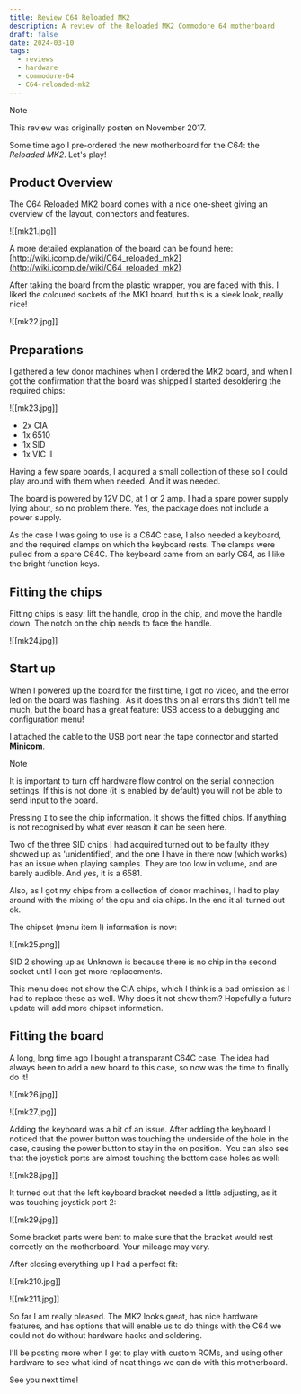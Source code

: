 ```yaml
---
title: Review C64 Reloaded MK2
description: A review of the Reloaded MK2 Commodore 64 motherboard
draft: false
date: 2024-03-10
tags:
  - reviews
  - hardware
  - commodore-64
  - C64-reloaded-mk2
---
```


> [!NOTE]
> This review was originally posten on November 2017.

Some time ago I pre-ordered the new motherboard for the C64: the *Reloaded MK2*. Let's play!  

## Product Overview

The C64 Reloaded MK2 board comes with a nice one-sheet giving an overview of the layout, connectors and features.  

![[mk21.jpg]]

  
A more detailed explanation of the board can be found here:  
[http://wiki.icomp.de/wiki/C64_reloaded_mk2](http://wiki.icomp.de/wiki/C64_reloaded_mk2)  
  
After taking the board from the plastic wrapper, you are faced with this. I liked the coloured sockets of the MK1 board, but this is a sleek look, really nice!  

![[mk22.jpg]]

## Preparations
  
I gathered a few donor machines when I ordered the MK2 board, and when I got the confirmation that the board was shipped I started desoldering the required chips:  

![[mk23.jpg]]

* 2x CIA
* 1x 6510 
* 1x SID
* 1x VIC II  

Having a few spare boards, I acquired a small collection of these so I could play around with them when needed. And it was needed.

The board is powered by 12V DC, at 1 or 2 amp. I had a spare power supply lying about, so no problem there.  Yes, the package does not include a power supply.
  
As the case I was going to use is a C64C case, I also needed a keyboard, and the required clamps on which the keyboard rests. The clamps were pulled from a spare C64C. The keyboard came from an early C64, as I like the bright function keys.  

## Fitting the chips
  
Fitting chips is easy: lift the handle, drop in the chip, and move the handle down. The notch on the chip needs to face the handle.  

![[mk24.jpg]]

## Start up

When I powered up the board for the first time, I got no video, and the error led on the board was flashing.  As it does this on all errors this didn't tell me much, but the board has a great feature: USB access to a debugging and configuration menu!  

I attached the cable to the USB port near the tape connector and started **Minicom**.

> [!NOTE]
> It is important to turn off hardware flow control on the serial connection settings. If this is not done (it is enabled by default) you will not be able to send input to the board.    

Pressing `I` to see the chip information. It shows the fitted chips. If anything is not recognised by what ever reason it can be seen here.
  
Two of the three SID chips I had acquired turned out to be faulty (they showed up as 'unidentified', and the one I have in there now (which works) has an issue when playing samples. They are too low in volume, and are barely audible. And yes, it is a 6581.
  
Also, as I got my chips from a collection of donor machines, I had to play around with the mixing of the cpu and cia chips. In the end it all turned out ok.
  
The chipset (menu item I) information is now:  

![[mk25.png]]

SID 2 showing up as Unknown is because there is no chip in the second socket until I can get more replacements.
  
This menu does not show the CIA chips, which I think is a bad omission as I had to replace these as well. Why does it not show them? Hopefully a future update will add more chipset information.

## Fitting the board
  
A long, long time ago I bought a transparant C64C case. The idea had always been to add a new board to this case, so now was the time to finally do it!

![[mk26.jpg]]

![[mk27.jpg]]
  
Adding the keyboard was a bit of an issue. After adding the keyboard I noticed that the power button was touching the underside of the hole in the case, causing the power button to stay in the on position.  You can also see that the joystick ports are almost touching the bottom case holes as well:

![[mk28.jpg]]

It turned out that the left keyboard bracket needed a little adjusting, as it was touching joystick port 2:

![[mk29.jpg]]

Some bracket parts were bent to make sure that the bracket would rest correctly on the motherboard. Your mileage may vary.
  
After closing everything up I had a perfect fit:

![[mk210.jpg]]

![[mk211.jpg]]
  
So far I am really pleased. The MK2 looks great, has nice hardware features, and has options that will enable us to do things with the C64 we could not do without hardware hacks and soldering.
  
I'll be posting more when I get to play with custom ROMs, and using other hardware to see what kind of neat things we can do with this motherboard.

See you next time!
